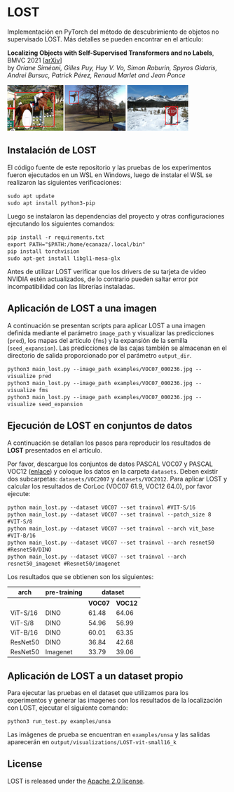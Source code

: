 # LOST 
Implementación en PyTorch del método de descubrimiento de objetos no supervisado LOST. Más detalles se pueden encontrar en el artículo:

**Localizing Objects with Self-Supervised Transformers and no Labels**, BMVC 2021 [[arXiv](https://arxiv.org/abs/2109.14279)]  
by *Oriane Siméoni, Gilles Puy, Huy V. Vo, Simon Roburin, Spyros Gidaris, Andrei Bursuc, Patrick Pérez, Renaud Marlet and Jean Ponce*

<div>
  <img width="25.3%" alt="LOST visualizations" src="examples/LOST_ex0.png">
  <img width="27.5%" alt="LOST visualizations" src="examples/LOST_ex1.png">
  <img width="27.5%" alt="LOST visualizations" src="examples/LOST_ex2.png">
</div>  

## Instalación de LOST
El código fuente de este repositorio y las pruebas de los experimentos fueron ejecutados en un WSL en Windows, luego de instalar el WSL se realizaron las siguientes verificaciones:

```
sudo apt update
sudo apt install python3-pip
```

Luego se instalaron las dependencias del proyecto y otras configuraciones ejecutando los siguientes comandos:

```
pip install -r requirements.txt
export PATH="$PATH:/home/ecanaza/.local/bin"
pip install torchvision
sudo apt-get install libgl1-mesa-glx
```

Antes de utilizar LOST verificar que los drivers de su tarjeta de video NVIDIA estén actualizados, de lo contrario pueden saltar error por incompatibilidad con las librerías instaladas.


## Aplicación de LOST a una imagen
A continuación se presentan scripts para aplicar LOST a una imagen definida mediante el parámetro `image_path` y visualizar las predicciones (`pred`), los mapas del artículo (`fms`) y la expansión de la semilla (`seed_expansion`). Las predicciones de las cajas también se almacenan en el directorio de salida proporcionado por el parámetro `output_dir`.

```
python3 main_lost.py --image_path examples/VOC07_000236.jpg --visualize pred
python3 main_lost.py --image_path examples/VOC07_000236.jpg --visualize fms
python3 main_lost.py --image_path examples/VOC07_000236.jpg --visualize seed_expansion
```

## Ejecución de LOST en conjuntos de datos

A continuación se detallan los pasos para reproducir los resultados de **LOST** presentados en el artículo.

Por favor, descargue los conjuntos de datos PASCAL VOC07 y PASCAL VOC12 ([enlace](http://host.robots.ox.ac.uk/pascal/VOC/)) y coloque los datos en la carpeta `datasets`. Deben existir dos subcarpetas: `datasets/VOC2007` y `datasets/VOC2012`. Para aplicar LOST y calcular los resultados de CorLoc (VOC07 61.9, VOC12 64.0), por favor ejecute:

```
python main_lost.py --dataset VOC07 --set trainval #VIT-S/16
python main_lost.py --dataset VOC07 --set trainval --patch_size 8 #VIT-S/8
python main_lost.py --dataset VOC07 --set trainval --arch vit_base #VIT-B/16
python main_lost.py --dataset VOC07 --set trainval --arch resnet50 #Resnet50/DINO
python main_lost.py --dataset VOC07 --set trainval --arch resnet50_imagenet #Resnet50/imagenet
```
Los resultados que se obtienen son los siguientes:

<table>
  <tr>
    <th>arch</th>
    <th>pre-training</th>
    <th colspan="3">dataset</th>
  </tr>
  <tr>
    <th></th>
    <th></th>
    <th>VOC07</th>
    <th>VOC12</th>
  </tr>
  <tr>
    <td>ViT-S/16</td>
    <td>DINO</td>
    <td>61.48</td>
    <td>64.06</td>
  <tr>
  <tr>
    <td>ViT-S/8</td>
    <td>DINO</td>
    <td>54.96</td>
    <td>56.99</td>
  <tr>
  <tr>
    <td>ViT-B/16</td>
    <td>DINO</td>
    <td>60.01</td>
    <td>63.35</td>
  <tr>
  <tr>
    <td>ResNet50</td>
    <td>DINO</td>
    <td>36.84</td>
    <td>42.68</td>
  <tr>
  <tr>
    <td>ResNet50</td>
    <td>Imagenet</td>
    <td>33.79</td>
    <td>39.06</td>
  <tr>
</table>

## Aplicación de LOST a un dataset propio
Para ejecutar las pruebas en el dataset que utilizamos para los experimentos y generar las imagenes con los resultados de la localización con LOST, ejecutar el siguiente comando:


```
python3 run_test.py examples/unsa
```

Las imágenes de prueba se encuentran en `examples/unsa` y las salidas aparecerán en `output/visualizations/LOST-vit-small16_k`

## License
LOST is released under the [Apache 2.0 license](./LICENSE).
